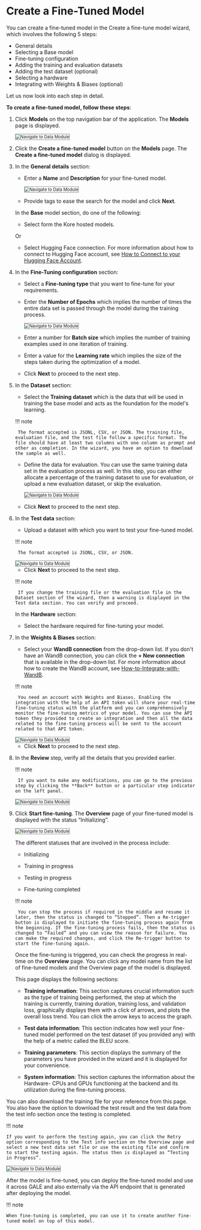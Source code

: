 # Create a Fine-Tuned Model

You can create a fine-tuned model in the Create a fine-tune model wizard, which involves the following 5 steps:

* General details
* Selecting a Base model
* Fine-tuning configuration
* Adding the training and evaluation datasets
* Adding the test dataset (optional)
* Selecting a hardware
* Integrating with Weights & Biases (optional)

Let us now look into each step in detail.

**To create a fine-tuned model, follow these steps**:

1. Click **Models** on the top navigation bar of the application. The **Models** page is displayed.

    <img src="../images/navigate-to-data-module.png" alt="Navigate to Data Module" title="Navigate to Data Module" style="border: 1px solid gray; zoom:80%;">

1. Click the **Create a fine-tuned model** button on the **Models** page. The **Create a fine-tuned model** dialog is displayed.
2. In the **General details** section:

    * Enter a **Name** and **Description** for your fine-tuned model.

        <img src="../images/navigate-to-data-module.png" alt="Navigate to Data Module" title="Navigate to Data Module" style="border: 1px solid gray; zoom:80%;">

    * Provide tags to ease the search for the model and click **Next**.

    In the **Base** model section, do one of the following:

    * Select form the Kore hosted models.

    Or

    * Select Hugging Face connection. For more information about how to connect to Hugging Face account, see [How to Connect to your Hugging Face Account](../../integrations/how-to-to-connect-to-your-hugging-face-account.md).

1. In the **Fine-Tuning configuration** section:

    * Select a **Fine-tuning type** that you want to fine-tune for your requirements.

    * Enter the **Number of Epochs** which implies the number of times the entire data set is passed through the model during the training process.

        <img src="../images/navigate-to-data-module.png" alt="Navigate to Data Module" title="Navigate to Data Module" style="border: 1px solid gray; zoom:80%;">

    * Enter a number for **Batch size** which implies the number of training examples used in one iteration of training.

    * Enter a value for the **Learning rate** which implies the size of the steps taken during the optimization of a model.

    * Click **Next** to proceed to the next step.

1. In the **Dataset** section:

    * Select the **Training dataset** which is the data that will be used in training the base model and acts as the foundation for the model's learning.

    !!! note

        The format accepted is JSONL, CSV, or JSON. The training file, evaluation file, and the test file follow a specific format. The file should have at least two columns with one column as prompt and other as completion. In the wizard, you have an option to download the sample as well.

    
    * Define the data for evaluation. You can use the same training data set in the evaluation process as well. In this step, you can either allocate a percentage of the training dataset to use for evaluation, or upload a new evaluation dataset, or skip the evaluation.

        <img src="../images/navigate-to-data-module.png" alt="Navigate to Data Module" title="Navigate to Data Module" style="border: 1px solid gray; zoom:80%;">


    * Click **Next** to proceed to the next step.

1. In the **Test data** section:

    * Upload a dataset with which you want to test your fine-tuned model.

    !!! note

        The format accepted is JSONL, CSV, or JSON.

    
    <img src="../images/navigate-to-data-module.png" alt="Navigate to Data Module" title="Navigate to Data Module" style="border: 1px solid gray; zoom:80%;">

    * Click **Next** to proceed to the next step.

    !!! note

        If you change the training file or the evaluation file in the Dataset section of the wizard, then a warning is displayed in the Test data section. You can verify and proceed.

    In the **Hardware** section:

    * Select the hardware required for fine-tuning your model.
    
1. In the **Weights & Biases** section:

    * Select your **WandB connection** from the drop-down list. If you don't have an WandB connection, you can click the **+ New connection** that is available in the drop-down list. For more information about how to create the WandB account, see [How-to-Integrate-with-WandB](../../integrations/how-to-integrate-with-wandb.md).

    !!! note

        You need an account with Weights and Biases. Enabling the integration with the help of an API token will share your real-time fine-tuning status with the platform and you can comprehensively monitor the fine-tuning metrics of your model. You can use the API token they provided to create an integration and then all the data related to the fine-tuning process will be sent to the account related to that API token.

    
    <img src="../images/navigate-to-data-module.png" alt="Navigate to Data Module" title="Navigate to Data Module" style="border: 1px solid gray; zoom:80%;">

    * Click **Next** to proceed to the next step.

1. In the **Review** step, verify all the details that you provided earlier.

    !!! note

        If you want to make any modifications, you can go to the previous step by clicking the **Back** button or a particular step indicator on the left panel.

   
    <img src="../images/navigate-to-data-module.png" alt="Navigate to Data Module" title="Navigate to Data Module" style="border: 1px solid gray; zoom:80%;">

1. Click **Start fine-tuning**. The **Overview** page of your fine-tuned model is displayed with the status “Initializing”.

    <img src="../images/navigate-to-data-module.png" alt="Navigate to Data Module" title="Navigate to Data Module" style="border: 1px solid gray; zoom:80%;">

    The different statuses that are involved in the process include:


    * Initializing


    * Training in progress


    * Testing in progress


    * Fine-tuning completed

    !!! note

        You can stop the process if required in the middle and resume it later, then the status is changed to “Stopped”. Then a Re-trigger button is displayed to initiate the fine-tuning process again from the beginning. If the fine-tuning process fails, then the status is changed to “Failed” and you can view the reason for failure. You can make the required changes, and click the Re-trigger button to start the fine-tuning again.


    Once the fine-tuning is triggered, you can check the progress in real-time on the **Overview** page. You can click any model name from the list of fine-tuned models and the Overview page of the model is displayed.


    This page displays the following sections:


    * **Training information**: This section captures crucial information such as the type of training being performed, the step at which the training is currently, training duration, training loss, and validation loss, graphically displays them with a click of arrows, and plots the overall loss trend. You can click the arrow keys to access the graph.


    * **Test data information**: This section indicates how well your fine-tuned model performed on the test dataset (if you provided any) with the help of a metric called the BLEU score.

    * **Training parameters**: This section displays the summary of the parameters you have provided in the wizard and it is displayed for your convenience.

    * **System information**: This section captures the information about the Hardware- CPUs and GPUs functioning at the backend and its utilization during the fine-tuning process.


You can also download the training file for your reference from this page. You also have the option to download the test result and the test data from the test info section once the testing is completed.

!!! note

    If you want to perform the testing again, you can click the Retry option corresponding to the Test info section on the Overview page and select a new test data set file or use the existing file and confirm to start the testing again. The status then is displayed as “Testing in Progress”.


<img src="../images/navigate-to-data-module.png" alt="Navigate to Data Module" title="Navigate to Data Module" style="border: 1px solid gray; zoom:80%;">


After the model is fine-tuned, you can deploy the fine-tuned model and use it across GALE and also externally via the API endpoint that is generated after deploying the model.

!!! note

    When fine-tuning is completed, you can use it to create another fine-tuned model on top of this model.


